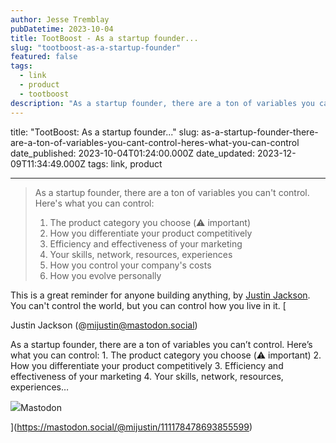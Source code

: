 ```yaml
---
author: Jesse Tremblay
pubDatetime: 2023-10-04
title: TootBoost - As a startup founder...
slug: "tootboost-as-a-startup-founder"
featured: false
tags:
  - link
  - product
  - tootboost
description: "As a startup founder, there are a ton of variables you can't control. Here's what you can control."
---
```


title: "TootBoost: As a startup founder..."
slug: as-a-startup-founder-there-are-a-ton-of-variables-you-cant-control-heres-what-you-can-control
date_published: 2023-10-04T01:24:00.000Z
date_updated: 2023-12-09T11:34:49.000Z
tags: link, product

---

> As a startup founder, there are a ton of variables you can't control. Here's what you can control:
>
> 1. The product category you choose (⚠️ important)
> 2. How you differentiate your product competitively
> 3. Efficiency and effectiveness of your marketing
> 4. Your skills, network, resources, experiences
> 5. How you control your company's costs
> 6. How you evolve personally

This is a great reminder for anyone building anything, by [Justin Jackson](https://mastodon.social/@mijustin). You can't control the world, but you can control how you live in it.
[

Justin Jackson (@mijustin@mastodon.social)

As a startup founder, there are a ton of variables you can’t control. Here’s what you can control: 1. The product category you choose (⚠️ important) 2. How you differentiate your product competitively 3. Efficiency and effectiveness of your marketing 4. Your skills, network, resources, experiences…

![](https://mastodon.social/packs/media/icons/apple-touch-icon-180x180-a75559a0af48064c1b7c71b81f3bf7c6.png)Mastodon

](https://mastodon.social/@mijustin/111178478693855599)
